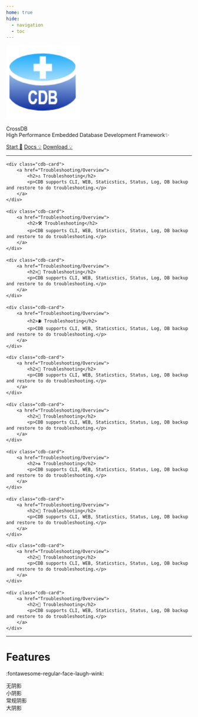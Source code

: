```yaml
---
home: true
hide:
  - navigation
  - toc
---
```


  <div class="cdb-container">
    <div class="cdb-col-md-4">
		<img src="/assets/favicon.png" width="200" height="200">
    </div>
    <div class="cdb-col-md-8">
		<p class="cdb-description"><span class="cdb-accent">CrossDB</span><br>High Performance Embedded Database Development Framework✨</p>
		<p>
			<a class="cdb-button cdb-button-primary" href="/tutorial/getting-started/">Start 🧭</a> 
			<a class=cdb-button href="/tutorial/introduction/">Docs 💡</a>
			<a class=cdb-button href="/tutorial/introduction/">Download 💡</a>
			</p>
    </div>
  </div>

---

  <div class="cdb-container">

    <div class="cdb-card"> 
		<a href="Troubleshooting/Overview">
			<h2>⚓ Troubleshooting</h2>
			<p>CDB supports CLI, WEB, Staticstics, Status, Log, DB backup and restore to do troubleshooting.</p>
		</a>
    </div>

    <div class="cdb-card"> 
		<a href="Troubleshooting/Overview">
			<h2>🛠 Troubleshooting</h2>
			<p>CDB supports CLI, WEB, Staticstics, Status, Log, DB backup and restore to do troubleshooting.</p>
		</a>
    </div>

    <div class="cdb-card"> 
		<a href="Troubleshooting/Overview">
			<h2>🚀 Troubleshooting</h2>
			<p>CDB supports CLI, WEB, Staticstics, Status, Log, DB backup and restore to do troubleshooting.</p>
		</a>
    </div>

    <div class="cdb-card"> 
		<a href="Troubleshooting/Overview">
			<h2>⛽ Troubleshooting</h2>
			<p>CDB supports CLI, WEB, Staticstics, Status, Log, DB backup and restore to do troubleshooting.</p>
		</a>
    </div>

  </div>

  <div class="cdb-container">

    <div class="cdb-card"> 
		<a href="Troubleshooting/Overview">
			<h2>💮 Troubleshooting</h2>
			<p>CDB supports CLI, WEB, Staticstics, Status, Log, DB backup and restore to do troubleshooting.</p>
		</a>
    </div>

    <div class="cdb-card"> 
		<a href="Troubleshooting/Overview">
			<h2>🔱 Troubleshooting</h2>
			<p>CDB supports CLI, WEB, Staticstics, Status, Log, DB backup and restore to do troubleshooting.</p>
		</a>
    </div>

    <div class="cdb-card"> 
		<a href="Troubleshooting/Overview">
			<h2>♻️ Troubleshooting</h2>
			<p>CDB supports CLI, WEB, Staticstics, Status, Log, DB backup and restore to do troubleshooting.</p>
		</a>
    </div>

    <div class="cdb-card"> 
		<a href="Troubleshooting/Overview">
			<h2>🌄 Troubleshooting</h2>
			<p>CDB supports CLI, WEB, Staticstics, Status, Log, DB backup and restore to do troubleshooting.</p>
		</a>
    </div>
	
  </div>

  <div class="cdb-container">

    <div class="cdb-card"> 
		<a href="Troubleshooting/Overview">
			<h2>🌈 Troubleshooting</h2>
			<p>CDB supports CLI, WEB, Staticstics, Status, Log, DB backup and restore to do troubleshooting.</p>
		</a>
    </div>

    <div class="cdb-card"> 
		<a href="Troubleshooting/Overview">
			<h2>🚊 Troubleshooting</h2>
			<p>CDB supports CLI, WEB, Staticstics, Status, Log, DB backup and restore to do troubleshooting.</p>
		</a>
    </div>
	
  </div>


---
# Features

:fontawesome-regular-face-laugh-wink:

<div class="shadow-none p-3 mb-5 bg-light rounded">无阴影</div>
<div class="shadow-sm p-3 mb-5 bg-white rounded">小阴影</div>
<div class="shadow p-3 mb-5 bg-white rounded">常规阴影</div>
<div class="shadow-lg p-3 mb-5 bg-info rounded">大阴影</div>
